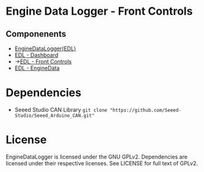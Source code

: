 # Engine Data Logger - Front Controls

## Componenents
- [EngineDataLogger(EDL)](https://github.com/techie66/EngineDataLogger)
- [EDL - Dashboard](https://github.com/techie66/EngineDataLogger---Dashboard)
- ->[EDL - Front Controls](https://github.com/techie66/EngineDataLogger-FrontControls)
- [EDL - EngineData](https://github.com/techie66/EngineDataLogger-EngineData)

# Dependencies
- Seeed Studio CAN Library `git clone "https://github.com/Seeed-Studio/Seeed_Arduino_CAN.git"`

# License
EngineDataLogger is licensed under the GNU GPLv2. Dependencies are licensed under their respective licenses. See LICENSE for full text of GPLv2.


